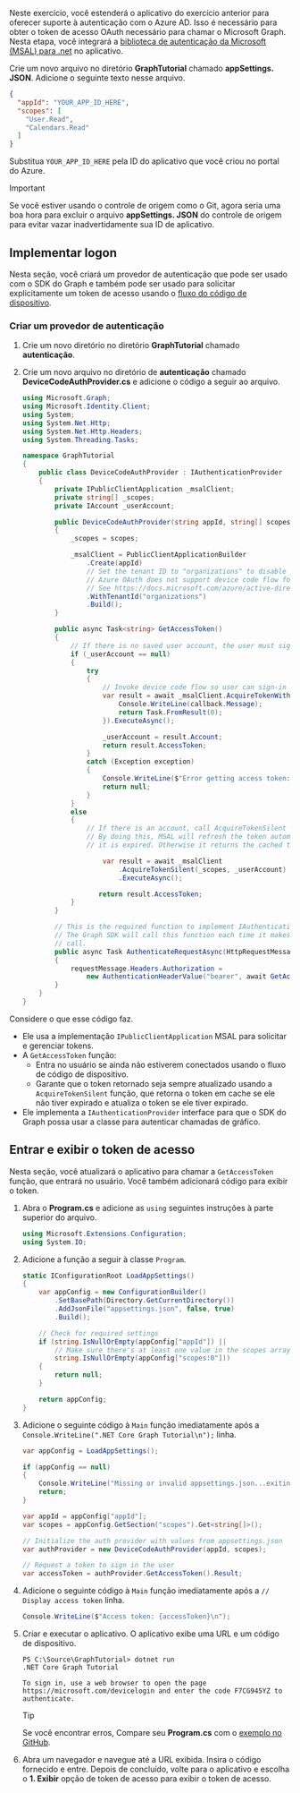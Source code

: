 <!-- markdownlint-disable MD002 MD041 -->

Neste exercício, você estenderá o aplicativo do exercício anterior para oferecer suporte à autenticação com o Azure AD. Isso é necessário para obter o token de acesso OAuth necessário para chamar o Microsoft Graph. Nesta etapa, você integrará a [biblioteca de autenticação da Microsoft (MSAL) para .net](https://github.com/AzureAD/microsoft-authentication-library-for-dotnet) no aplicativo.

Crie um novo arquivo no diretório **GraphTutorial** chamado **appSettings. JSON**. Adicione o seguinte texto nesse arquivo.

```json
{
  "appId": "YOUR_APP_ID_HERE",
  "scopes": [
    "User.Read",
    "Calendars.Read"
  ]
}
```

Substitua `YOUR_APP_ID_HERE` pela ID do aplicativo que você criou no portal do Azure.

> [!IMPORTANT]
> Se você estiver usando o controle de origem como o Git, agora seria uma boa hora para excluir o arquivo **appSettings. JSON** do controle de origem para evitar vazar inadvertidamente sua ID de aplicativo.

## <a name="implement-sign-in"></a>Implementar logon

Nesta seção, você criará um provedor de autenticação que pode ser usado com o SDK do Graph e também pode ser usado para solicitar explicitamente um token de acesso usando o [fluxo do código de dispositivo](https://docs.microsoft.com/azure/active-directory/develop/v2-oauth2-device-code).

### <a name="create-an-authentication-provider"></a>Criar um provedor de autenticação

1. Crie um novo diretório no diretório **GraphTutorial** chamado **autenticação**.
1. Crie um novo arquivo no diretório de **autenticação** chamado **DeviceCodeAuthProvider.cs** e adicione o código a seguir ao arquivo.

    ```csharp
    using Microsoft.Graph;
    using Microsoft.Identity.Client;
    using System;
    using System.Net.Http;
    using System.Net.Http.Headers;
    using System.Threading.Tasks;

    namespace GraphTutorial
    {
        public class DeviceCodeAuthProvider : IAuthenticationProvider
        {
            private IPublicClientApplication _msalClient;
            private string[] _scopes;
            private IAccount _userAccount;

            public DeviceCodeAuthProvider(string appId, string[] scopes)
            {
                _scopes = scopes;

                _msalClient = PublicClientApplicationBuilder
                    .Create(appId)
                    // Set the tenant ID to "organizations" to disable personal accounts
                    // Azure OAuth does not support device code flow for personal accounts
                    // See https://docs.microsoft.com/azure/active-directory/develop/v2-oauth2-device-code
                    .WithTenantId("organizations")
                    .Build();
            }

            public async Task<string> GetAccessToken()
            {
                // If there is no saved user account, the user must sign-in
                if (_userAccount == null)
                {
                    try
                    {
                        // Invoke device code flow so user can sign-in with a browser
                        var result = await _msalClient.AcquireTokenWithDeviceCode(_scopes, callback => {
                            Console.WriteLine(callback.Message);
                            return Task.FromResult(0);
                        }).ExecuteAsync();

                        _userAccount = result.Account;
                        return result.AccessToken;
                    }
                    catch (Exception exception)
                    {
                        Console.WriteLine($"Error getting access token: {exception.Message}");
                        return null;
                    }
                }
                else
                {
                    // If there is an account, call AcquireTokenSilent
                    // By doing this, MSAL will refresh the token automatically if
                    // it is expired. Otherwise it returns the cached token.

                        var result = await _msalClient
                            .AcquireTokenSilent(_scopes, _userAccount)
                            .ExecuteAsync();

                       return result.AccessToken;
                }
            }

            // This is the required function to implement IAuthenticationProvider
            // The Graph SDK will call this function each time it makes a Graph
            // call.
            public async Task AuthenticateRequestAsync(HttpRequestMessage requestMessage)
            {
                requestMessage.Headers.Authorization =
                    new AuthenticationHeaderValue("bearer", await GetAccessToken());
            }
        }
    }
    ```

Considere o que esse código faz.

- Ele usa a implementação `IPublicClientApplication` MSAL para solicitar e gerenciar tokens.
- A `GetAccessToken` função:
  - Entra no usuário se ainda não estiverem conectados usando o fluxo de código de dispositivo.
  - Garante que o token retornado seja sempre atualizado usando a `AcquireTokenSilent` função, que retorna o token em cache se ele não tiver expirado e atualiza o token se ele tiver expirado.
- Ele implementa a `IAuthenticationProvider` interface para que o SDK do Graph possa usar a classe para autenticar chamadas de gráfico.

## <a name="sign-in-and-display-the-access-token"></a>Entrar e exibir o token de acesso

Nesta seção, você atualizará o aplicativo para chamar a `GetAccessToken` função, que entrará no usuário. Você também adicionará código para exibir o token.

1. Abra o **Program.cs** e adicione as `using` seguintes instruções à parte superior do arquivo.

    ```csharp
    using Microsoft.Extensions.Configuration;
    using System.IO;
    ```

1. Adicione a função a seguir à classe `Program`.

    ```csharp
    static IConfigurationRoot LoadAppSettings()
    {
        var appConfig = new ConfigurationBuilder()
            .SetBasePath(Directory.GetCurrentDirectory())
            .AddJsonFile("appsettings.json", false, true)
            .Build();

        // Check for required settings
        if (string.IsNullOrEmpty(appConfig["appId"]) ||
            // Make sure there's at least one value in the scopes array
            string.IsNullOrEmpty(appConfig["scopes:0"]))
        {
            return null;
        }

        return appConfig;
    }
    ```

1. Adicione o seguinte código à `Main` função imediatamente após a `Console.WriteLine(".NET Core Graph Tutorial\n");` linha.

    ```csharp
    var appConfig = LoadAppSettings();

    if (appConfig == null)
    {
        Console.WriteLine("Missing or invalid appsettings.json...exiting");
        return;
    }

    var appId = appConfig["appId"];
    var scopes = appConfig.GetSection("scopes").Get<string[]>();

    // Initialize the auth provider with values from appsettings.json
    var authProvider = new DeviceCodeAuthProvider(appId, scopes);

    // Request a token to sign in the user
    var accessToken = authProvider.GetAccessToken().Result;
    ```

1. Adicione o seguinte código à `Main` função imediatamente após a `// Display access token` linha.

    ```csharp
    Console.WriteLine($"Access token: {accessToken}\n");
    ```

1. Criar e executar o aplicativo. O aplicativo exibe uma URL e um código de dispositivo.

    ```Shell
    PS C:\Source\GraphTutorial> dotnet run
    .NET Core Graph Tutorial

    To sign in, use a web browser to open the page https://microsoft.com/devicelogin and enter the code F7CG945YZ to authenticate.
    ```

    > [!TIP]
    > Se você encontrar erros, Compare seu **Program.cs** com o [exemplo no GitHub](https://github.com/microsoftgraph/msgraph-training-dotnet-core/blob/master/demos/01-create-app/GraphTutorial/Program.cs).

1. Abra um navegador e navegue até a URL exibida. Insira o código fornecido e entre. Depois de concluído, volte para o aplicativo e escolha o **1. Exibir** opção de token de acesso para exibir o token de acesso.

